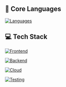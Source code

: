 <h2>🚀 Core Languages</h2>

[![Languages](https://skillicons.dev/icons?i=ts,js,python,java,kotlin,swift,go,php,c#,ruby)](https://skillicons.dev)


<h2>💻 Tech Stack</h2>

[![Frontend](https://skillicons.dev/icons?i=nextjs,react,redux,graphql,angular,nextjs,tailwind,vue,flutter,gatsby)](https://skillicons.dev)

[![Backend](https://skillicons.dev/icons?i=nodejs,express,nestjs,spring,dotnet,fastapi,flask,laravel,postgresql,mongodb,dynamodb,redis,rabbitmq,kafka,grpc)](https://skillicons.dev)


[![Cloud](https://skillicons.dev/icons?i=aws,azure,docker,firebase,gcp,githubactions,kubernetes)](https://skillicons.dev)

[![Testing](https://skillicons.dev/icons?i=jest,selenium,postman,androidstudio,vite,figma)](https://skillicons.dev)
